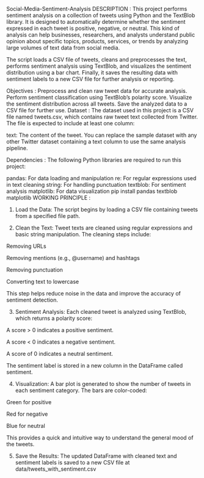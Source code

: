 Social-Media-Sentiment-Analysis
DESCRIPTION :
This project performs sentiment analysis on a collection of tweets using Python and the TextBlob library. It is designed to automatically determine whether the sentiment expressed in each tweet is positive, negative, or neutral. This kind of analysis can help businesses, researchers, and analysts understand public opinion about specific topics, products, services, or trends by analyzing large volumes of text data from social media.

The script loads a CSV file of tweets, cleans and preprocesses the text, performs sentiment analysis using TextBlob, and visualizes the sentiment distribution using a bar chart. Finally, it saves the resulting data with sentiment labels to a new CSV file for further analysis or reporting.

Objectives :
Preprocess and clean raw tweet data for accurate analysis.
Perform sentiment classification using TextBlob’s polarity score.
Visualize the sentiment distribution across all tweets.
Save the analyzed data to a CSV file for further use.
Dataset :
The dataset used in this project is a CSV file named tweets.csv, which contains raw tweet text collected from Twitter. The file is expected to include at least one column:

text: The content of the tweet.
You can replace the sample dataset with any other Twitter dataset containing a text column to use the same analysis pipeline.

Dependencies :
The following Python libraries are required to run this project:

pandas: For data loading and manipulation
re: For regular expressions used in text cleaning
string: For handling punctuation
textblob: For sentiment analysis
matplotlib: For data visualization
pip install pandas textblob matplotlib
WORKING PRINCIPLE :
1. Load the Data:
The script begins by loading a CSV file containing tweets from a specified file path.

2. Clean the Text:
Tweet texts are cleaned using regular expressions and basic string manipulation. The cleaning steps include:

Removing URLs

Removing mentions (e.g., @username) and hashtags

Removing punctuation

Converting text to lowercase

This step helps reduce noise in the data and improve the accuracy of sentiment detection.

3. Sentiment Analysis:
Each cleaned tweet is analyzed using TextBlob, which returns a polarity score:

A score > 0 indicates a positive sentiment.

A score < 0 indicates a negative sentiment.

A score of 0 indicates a neutral sentiment.

The sentiment label is stored in a new column in the DataFrame called sentiment.

4. Visualization:
A bar plot is generated to show the number of tweets in each sentiment category. The bars are color-coded:

Green for positive

Red for negative

Blue for neutral

This provides a quick and intuitive way to understand the general mood of the tweets.

5. Save the Results:
The updated DataFrame with cleaned text and sentiment labels is saved to a new CSV file at data/tweets_with_sentiment.csv
